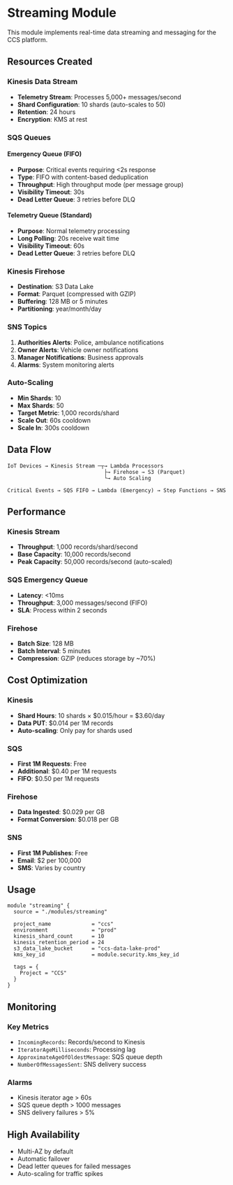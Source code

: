 # Streaming Module

This module implements real-time data streaming and messaging for the CCS platform.

## Resources Created

### Kinesis Data Stream
- **Telemetry Stream**: Processes 5,000+ messages/second
- **Shard Configuration**: 10 shards (auto-scales to 50)
- **Retention**: 24 hours
- **Encryption**: KMS at rest

### SQS Queues

#### Emergency Queue (FIFO)
- **Purpose**: Critical events requiring <2s response
- **Type**: FIFO with content-based deduplication
- **Throughput**: High throughput mode (per message group)
- **Visibility Timeout**: 30s
- **Dead Letter Queue**: 3 retries before DLQ

#### Telemetry Queue (Standard)
- **Purpose**: Normal telemetry processing
- **Long Polling**: 20s receive wait time
- **Visibility Timeout**: 60s
- **Dead Letter Queue**: 3 retries before DLQ

### Kinesis Firehose
- **Destination**: S3 Data Lake
- **Format**: Parquet (compressed with GZIP)
- **Buffering**: 128 MB or 5 minutes
- **Partitioning**: year/month/day

### SNS Topics
1. **Authorities Alerts**: Police, ambulance notifications
2. **Owner Alerts**: Vehicle owner notifications
3. **Manager Notifications**: Business approvals
4. **Alarms**: System monitoring alerts

### Auto-Scaling
- **Min Shards**: 10
- **Max Shards**: 50
- **Target Metric**: 1,000 records/shard
- **Scale Out**: 60s cooldown
- **Scale In**: 300s cooldown

## Data Flow

```
IoT Devices → Kinesis Stream ─┬→ Lambda Processors
                               ├→ Firehose → S3 (Parquet)
                               └→ Auto Scaling

Critical Events → SQS FIFO → Lambda (Emergency) → Step Functions → SNS
```

## Performance

### Kinesis Stream
- **Throughput**: 1,000 records/shard/second
- **Base Capacity**: 10,000 records/second
- **Peak Capacity**: 50,000 records/second (auto-scaled)

### SQS Emergency Queue
- **Latency**: <10ms
- **Throughput**: 3,000 messages/second (FIFO)
- **SLA**: Process within 2 seconds

### Firehose
- **Batch Size**: 128 MB
- **Batch Interval**: 5 minutes
- **Compression**: GZIP (reduces storage by ~70%)

## Cost Optimization

### Kinesis
- **Shard Hours**: 10 shards × $0.015/hour = $3.60/day
- **Data PUT**: $0.014 per 1M records
- **Auto-scaling**: Only pay for shards used

### SQS
- **First 1M Requests**: Free
- **Additional**: $0.40 per 1M requests
- **FIFO**: $0.50 per 1M requests

### Firehose
- **Data Ingested**: $0.029 per GB
- **Format Conversion**: $0.018 per GB

### SNS
- **First 1M Publishes**: Free
- **Email**: $2 per 100,000
- **SMS**: Varies by country

## Usage

```hcl
module "streaming" {
  source = "./modules/streaming"

  project_name             = "ccs"
  environment              = "prod"
  kinesis_shard_count      = 10
  kinesis_retention_period = 24
  s3_data_lake_bucket      = "ccs-data-lake-prod"
  kms_key_id               = module.security.kms_key_id

  tags = {
    Project = "CCS"
  }
}
```

## Monitoring

### Key Metrics
- `IncomingRecords`: Records/second to Kinesis
- `IteratorAgeMilliseconds`: Processing lag
- `ApproximateAgeOfOldestMessage`: SQS queue depth
- `NumberOfMessagesSent`: SNS delivery success

### Alarms
- Kinesis iterator age > 60s
- SQS queue depth > 1000 messages
- SNS delivery failures > 5%

## High Availability

- Multi-AZ by default
- Automatic failover
- Dead letter queues for failed messages
- Auto-scaling for traffic spikes

